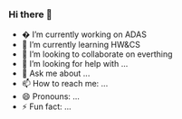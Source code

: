 ### Hi there 👋

<!--
**HongjianTong/HongjianTong** is a ✨ _special_ ✨ repository because its `README.md` (this file) appears on your GitHub profile.

Here are some ideas to get you started:-->

- � I’m currently working on ADAS
- 🌱 I’m currently learning HW&CS
- 👯 I’m looking to collaborate on everthing
- 🤔 I’m looking for help with ...
- 💬 Ask me about ...
- 📫 How to reach me: ...
- 😄 Pronouns: ...
- ⚡ Fun fact: ...

